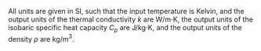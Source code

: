 All units are given in SI, such that the input temperature is Kelvin,
and the output units of the thermal conductivity $k$ are W/m$\cdot$K,
the output units of the isobaric specific heat capacity $C_p$ are J/kg$\cdot$K,
and the output units of the density $\rho$ are kg/m$^3$.
